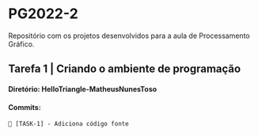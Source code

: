 # PG2022-2
  Repositório com os projetos desenvolvidos para a aula de Processamento Gráfico.

## Tarefa 1 | Criando o ambiente de programação
#### Diretório: HelloTriangle-MatheusNunesToso
#### Commits:  
    🎉 [TASK-1] - Adiciona código fonte
            
